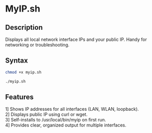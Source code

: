 # MyIP.sh

## Description

Displays all local network interface IPs and your public IP. Handy for networking or troubleshooting.

## Syntax

```bash
chmod +x myip.sh

./myip.sh
```

## Features
1] Shows IP addresses for all interfaces (LAN, WLAN, loopback).<br/>
2] Displays public IP using curl or wget.<br/>
3] Self-installs to /usr/local/bin/myip on first run.<br/>
4] Provides clear, organized output for multiple interfaces.<br/>
<br/>